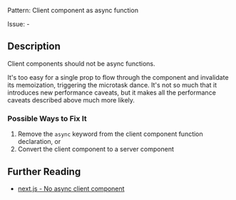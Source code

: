 Pattern: Client component as async function

Issue: -

## Description

Client components should not be async functions.

It's too easy for a single prop to flow through the component and invalidate its memoization, triggering the microtask dance. It's not so much that it introduces new performance caveats, but it makes all the performance caveats described above much more likely.

### Possible Ways to Fix It

1. Remove the `async` keyword from the client component function declaration, or
2. Convert the client component to a server component

## Further Reading

* [next.js - No async client component](https://nextjs.org/docs/messages/no-async-client-component)